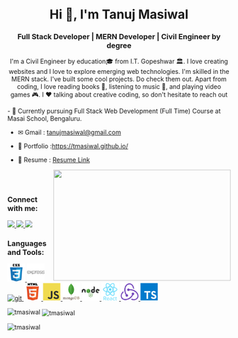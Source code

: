 <h1 align="center">Hi 👋, I'm Tanuj Masiwal</h1>
<h3 align="center">Full Stack Developer | MERN Developer | Civil Engineer by degree</h3>
<p align="center"> I'm a Civil Engineer by education🎓 from I.T. Gopeshwar 🏛.  I love creating websites and I love to explore emerging web technologies. I'm skilled in the MERN stack. I've built some cool projects. Do check them out. Apart from coding, I love reading books 📘, listening to music 🎵, and playing video games 🎮. I ♥️ talking about creative coding, so don't hesitate to reach out 
 </p>
 - 🔭 Currently pursuing Full Stack Web Development (Full Time) Course at Masai School, Bengaluru.

- ✉ Gmail :  [tanujmasiwal@gmail.com](tanujmasiwal@gmail.com)

- 🔗 Portfolio :https://tmasiwal.github.io/

- 📄 Resume : [Resume Link](https://drive.google.com/file/d/1V2VniQdm1PGF4-hQSnBvgW0mYbhunhyI/view?usp=sharing)
 
 <img align="right"   src="https://github.com/tmasiwal/tmasiwal/assets/123891999/0541dbc7-0c4e-4663-ad3e-b4ce185faec7" width="400" height="250"/>
 <br>
 <br>
<h3 align="left">Connect with me:</h3>
<p align="left">
  <a href="https://www.linkedin.com/in/tanuj-masiwal-aa356b1b8/">
    <img src="https://img.shields.io/badge/linkedin-%230077B5.svg?&style=for-the-badge&logo=linkedin&logoColor=white" />
  </a>
  <a href="mailto:tanujmasiwal@gmail.com">
    <img src="https://img.shields.io/badge/Gmail-D14836?style=for-the-badge&logo=gmail&logoColor=white" />
  </a>
  <a href="https://tmasiwal.github.io/">
    <img src="https://img.shields.io/badge/Portfolio-Portfolio%20Link-ff69b4?style=for-the-badge" />
  </a>
</p>



<h3 align="left">Languages and Tools:</h3>
<p align="left"> <a href="https://www.w3schools.com/css/" target="_blank" rel="noreferrer"> <img src="https://raw.githubusercontent.com/devicons/devicon/master/icons/css3/css3-original-wordmark.svg" alt="css3" width="40" height="40"/> </a> <a href="https://expressjs.com" target="_blank" rel="noreferrer"> <img src="https://raw.githubusercontent.com/devicons/devicon/master/icons/express/express-original-wordmark.svg" alt="express" width="40" height="40"/> </a> <a href="https://git-scm.com/" target="_blank" rel="noreferrer"> <img src="https://www.vectorlogo.zone/logos/git-scm/git-scm-icon.svg" alt="git" width="40" height="40"/> </a> <a href="https://www.w3.org/html/" target="_blank" rel="noreferrer"> <img src="https://raw.githubusercontent.com/devicons/devicon/master/icons/html5/html5-original-wordmark.svg" alt="html5" width="40" height="40"/> </a> <a href="https://developer.mozilla.org/en-US/docs/Web/JavaScript" target="_blank" rel="noreferrer"> <img src="https://raw.githubusercontent.com/devicons/devicon/master/icons/javascript/javascript-original.svg" alt="javascript" width="40" height="40"/> </a> <a href="https://www.mongodb.com/" target="_blank" rel="noreferrer"> <img src="https://raw.githubusercontent.com/devicons/devicon/master/icons/mongodb/mongodb-original-wordmark.svg" alt="mongodb" width="40" height="40"/> </a> <a href="https://nodejs.org" target="_blank" rel="noreferrer"> <img src="https://raw.githubusercontent.com/devicons/devicon/master/icons/nodejs/nodejs-original-wordmark.svg" alt="nodejs" width="40" height="40"/> </a> <a href="https://reactjs.org/" target="_blank" rel="noreferrer"> <img src="https://raw.githubusercontent.com/devicons/devicon/master/icons/react/react-original-wordmark.svg" alt="react" width="40" height="40"/> </a> <a href="https://redux.js.org" target="_blank" rel="noreferrer"> <img src="https://raw.githubusercontent.com/devicons/devicon/master/icons/redux/redux-original.svg" alt="redux" width="40" height="40"/> </a> <a href="https://www.typescriptlang.org/" target="_blank" rel="noreferrer"> <img src="https://raw.githubusercontent.com/devicons/devicon/master/icons/typescript/typescript-original.svg" alt="typescript" width="40" height="40"/> </a> </p>

<p><img align="left" src="https://github-readme-stats.vercel.app/api/top-langs?username=tmasiwal&show_icons=true&locale=en&layout=compact" alt="tmasiwal" /></p>

<p>&nbsp;<img align="center" src="https://github-readme-stats.vercel.app/api?username=tmasiwal&show_icons=true&locale=en" alt="tmasiwal" /></p>

<p><img align="center" src="https://github-readme-streak-stats.herokuapp.com/?user=tmasiwal&" alt="tmasiwal" /></p>
